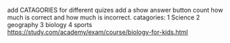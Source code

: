add CATAGORIES for different quizes
add a show answer button
count how much is correct and how much is incorrect.
catagories:
1 Science
2 geography
3 biology
4 sports
https://study.com/academy/exam/course/biology-for-kids.html